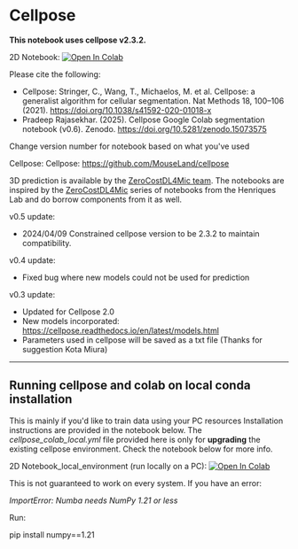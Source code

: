 # Cellpose
**This notebook uses cellpose v2.3.2.**


2D Notebook: [![Open In Colab](https://colab.research.google.com/assets/colab-badge.svg)](https://colab.research.google.com/github/pr4deepr/cellpose-colab/blob/main/Cellpose_cell_segmentation_2D_prediction_only.ipynb)

Please cite the following:
- Cellpose: Stringer, C., Wang, T., Michaelos, M. et al. Cellpose: a generalist algorithm for cellular segmentation. Nat Methods 18, 100–106 (2021). https://doi.org/10.1038/s41592-020-01018-x
- Pradeep Rajasekhar. (2025). Cellpose Google Colab segmentation notebook (v0.6). Zenodo. https://doi.org/10.5281/zenodo.15073575

Change version number for notebook based on what you've used

Cellpose: Cellpose: https://github.com/MouseLand/cellpose

3D prediction is available  by the [ZeroCostDL4Mic team](https://github.com/HenriquesLab/ZeroCostDL4Mic/wiki). The notebooks are inspired by the [ZeroCostDL4Mic](https://github.com/HenriquesLab/ZeroCostDL4Mic/wiki) series of notebooks from the Henriques Lab and do borrow components from it as well. 


v0.5 update:
* 2024/04/09 Constrained cellpose version to be 2.3.2 to maintain compatibility.


v0.4 update:
* Fixed bug where new models could not be used for prediction


v0.3 update:
* Updated for Cellpose 2.0
* New models incorporated: https://cellpose.readthedocs.io/en/latest/models.html
* Parameters used in cellpose will be saved as a txt file (Thanks for suggestion Kota Miura)

***********************
## Running cellpose and colab on local conda installation

This is mainly if you'd like to train data using your PC resources
Installation instructions are provided in the notebook below. The _cellpose_colab_local.yml_ file provided here is only for **upgrading** the existing cellpose environment.
Check the notebook below for more info.

2D Notebook_local_environment (run locally on a PC): [![Open In Colab](https://colab.research.google.com/assets/colab-badge.svg)](https://colab.research.google.com/github/pr4deepr/cellpose-colab/blob/main/Cellpose_2D_run_on_local_environment.ipynb)

This is not guaranteed to work on every system. If you have an error:

_ImportError: Numba needs NumPy 1.21 or less_

Run:

pip install numpy==1.21
